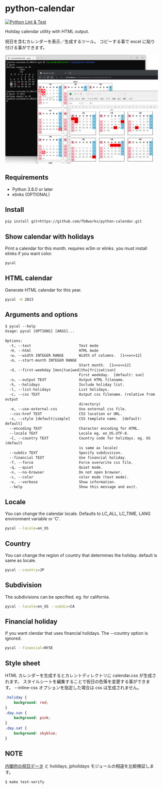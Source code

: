# python-calendar

[![Python Lint & Test](https://github.com/fb8works/python-calendar/actions/workflows/python-app-custom.yml/badge.svg)](https://github.com/fb8works/python-calendar/actions/workflows/python-app-custom.yml)

Holiday calendar utility with HTML output.

祝日を含むカレンダーを表示／生成するツール。
コピーする事で excel に貼り付ける事ができます。

![screenshot](https://github.com/fb8works/python-calendar/blob/main/screenshot.png?raw=true)

## Requirements

- Python 3.8.0 or later
- elinks (OPTIONAL)

## Install

```bash
pip install git+https://github.com/fb8works/python-calendar.git
```

## Show calendar with holidays

Print a calendar for this month. requires w3m or elinks. you must install elinks if you want color.

```bash
pycal
```

## HTML calendar

Generate HTML calendar for this year.

```bash
pycal -H 2023
```

## Arguments and options

```
$ pycal --help
Usage: pycal [OPTIONS] [ARGS]...

Options:
  -t, --text                      Text mode
  -H, --html                      HTML mode
  -w, --width INTEGER RANGE       Width of columns.  [1<=x<=12]
  -m, --start-month INTEGER RANGE
                                  Start month.  [1<=x<=12]
  -d, --first-weekday [mon|tue|wed|thu|fri|sat|sun]
                                  First weekday.  [default: sun]
  -o, --output TEXT               Output HTML filename.
  -h, --holidays                  Include holiday list.
  -l, --list-holidays             List holidays.
  -c, --css TEXT                  Output css filename. (relative from output
                                  directory)
  -e, --use-external-css          Use external css file.
  --css-href TEXT                 CSS location or URL.
  -s, --style [default|simple]    CSS template name.  [default: default]
  --encoding TEXT                 Character encoding for HTML.
  --locale TEXT                   Locale eg. en_US.UTF-8.
  -C, --country TEXT              Country code for holidays. eg. US (default
                                  is same as locale)
  --subdiv TEXT                   Specify subdivision.
  --financial TEXT                Use financial holiday.
  -f, --force                     Force overwrite css file.
  -q, --quiet                     Quiet mode.
  -n, --no-browser                Do not open browser.
  -c, --color                     color mode (text mode).
  -v, --verbose                   Show information.
  --help                          Show this message and exit.
```

## Locale

You can change the calendar locale. Defaults to LC_ALL, LC_TIME, LANG environment variable or 'C'.

```bash
pycal --locale=en_US
```

## Country

You can change the region of country that determines the holiday. default is same as locale.

```bash
pycal --country=JP
```

## Subdivision

The subdivisions can be specified. eg. for california.

```bash
pycal --locale=en_US --subdiv=CA
```

## Financial holiday

If you want clendar that uses financial holidays. The --country option is ignored.

```bash
pycal --financial=NYSE
```

## Style sheet

HTML カレンダーを生成するとカレントディレクトリに calendar.css が生成されます。
スタイルシートを編集することで祝日の色等を変更する事ができます。 --inline-css オプションを指定した場合は css は生成されません。

```css
.holiday {
    background: red;
}
.day.sun {
    background: pink;
}
.day.sat {
    background: skyblue;
}
```

## NOTE

[内閣府の祝日データ](https://www8.cao.go.jp/chosei/shukujitsu/gaiyou.html) と holidays, jpholidays モジュールの相違を比較検証します。

```bash
$ make test-verify
```
